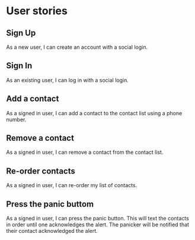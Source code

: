 # User stories

## Sign Up

As a new user, I can create an account with a social login.

## Sign In

As an existing user, I can log in with a social login.

## Add a contact

As a signed in user, I can add a contact to the contact list using a phone number.

## Remove a contact

As a signed in user, I can remove a contact from the contact list.

## Re-order contacts

As a signed in user, I can re-order my list of contacts.

## Press the panic buttom

As a signed in user, I can press the panic button. This will text the contacts in order until one acknowledges the alert. The panicker will be notified that their contact acknowledged the alert.